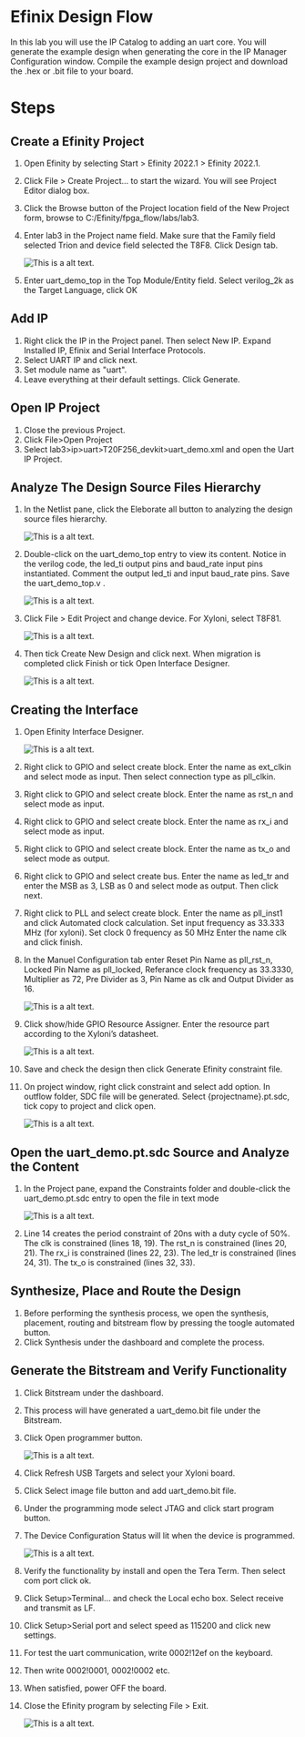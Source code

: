 # Efinix Design Flow 

In this lab you will use the IP Catalog to adding an uart core. You will generate the example design when generating the core in the IP Manager Configuration window. Compile the example design project and download the .hex or .bit file to your board.

# Steps 
## Create a Efinity Project
1. Open Efinity by selecting Start > Efinity 2022.1 > Efinity 2022.1. 
2. Click File > Create Project… to start the wizard. You will see Project Editor dialog box. 
3. Click the Browse button of the Project location field of the New Project form, browse 
to C:/Efinity/fpga_flow/labs/lab3. 
4. Enter lab3 in the Project name field. Make sure that the Family field selected Trion and 
device field selected the T8F8. Click Design tab. 

    ![This is a alt text.](/image/lab3/1.png "This is a sample image.")

5. Enter uart_demo_top in the Top Module/Entity field. Select verilog_2k as the Target 
Language, click OK

## Add IP

1. Right click the IP in the Project panel. Then select New IP. Expand Installed IP, Efinix 
and Serial Interface Protocols. 
2. Select UART IP and click next.
3. Set module name as "uart".
4. Leave everything at their default settings. Click Generate. 

## Open IP Project

1. Close the previous Project. 
2. Click File>Open Project 
3. Select lab3>ip>uart>T20F256_devkit>uart_demo.xml and open the Uart IP Project. 

## Analyze The Design Source Files Hierarchy

1. In the Netlist pane, click the Eleborate all button to analyzing the design source files 
hierarchy. 

    ![This is a alt text.](/image/lab3/2.png "This is a sample image.")

2. Double-click on the uart_demo_top entry to view its content. Notice in the verilog code, 
the led_ti output pins and baud_rate input pins instantiated. Comment the output led_ti and input baud_rate pins. Save the uart_demo_top.v .

    ![This is a alt text.](/image/lab3/3.png "This is a sample image.")

3. Click File > Edit Project and change device. For Xyloni, select  T8F81.

    ![This is a alt text.](/image/lab3/11.png "This is a sample image.")

4. Then tick Create New Design and click next. When migration is completed click Finish or tick Open Interface Designer.

    ![This is a alt text.](/image/lab3/12.png "This is a sample image.")

## Creating the Interface

1. Open Efinity Interface Designer. 

    ![This is a alt text.](/image/lab3/4.png "This is a sample image.")

2. Right click to GPIO and select create block. Enter the name as ext_clkin and select mode 
as input. Then select connection type as pll_clkin. 
3. Right click to GPIO and select create block. Enter the name as rst_n and select mode as 
input. 
4. Right click to GPIO and select create block. Enter the name as rx_i and select mode as 
input. 
5. Right click to GPIO and select create block. Enter the name as tx_o and select mode as 
output. 
6. Right click to GPIO and select create bus. Enter the name as led_tr and enter the MSB 
as 3, LSB as 0 and select mode as output. Then click next. 
7. Right click to PLL and select create block. Enter the name as pll_inst1 and click 
Automated clock calculation. Set input frequency as 33.333 MHz (for xyloni). Set clock 
0 frequency as 50 MHz Enter the name clk and click finish. 
8. In the Manuel Configuration tab enter Reset Pin Name as pll_rst_n, Locked Pin Name 
as pll_locked, Referance clock frequency as 33.3330, Multiplier as 72, Pre Divider as 
3, Pin Name as clk and Output Divider as 16. 

    ![This is a alt text.](/image/lab3/5.png "This is a sample image.")

9. Click show/hide GPIO Resource Assigner. Enter the resource part according to the 
Xyloni’s datasheet. 

    ![This is a alt text.](/image/lab3/6.png "This is a sample image.")

10. Save and check the design then click Generate Efinity constraint file.
11.  On project window, right click constraint and select add option. In outflow folder, SDC file will be generated. Select {projectname}.pt.sdc, tick copy to project and click open. 

        ![This is a alt text.](/image/lab3/13.png "This is a sample image.")

## Open the uart_demo.pt.sdc Source and Analyze the Content 

1. In the Project pane, expand the Constraints folder and double-click the uart_demo.pt.sdc entry 
to open the file in text mode

    ![This is a alt text.](/image/lab3/7.png "This is a sample image.")

2. Line 14 creates the period constraint of 20ns with a duty cycle of 50%. The clk is 
constrained (lines 18, 19). The rst_n is constrained (lines 20, 21). The rx_i is constrained 
(lines 22, 23). The led_tr is constrained (lines 24, 31). The tx_o is constrained (lines 32, 
33). 

## Synthesize, Place and Route the Design

1. Before performing the synthesis process, we open the synthesis, placement, routing and 
bitstream flow by pressing the toogle automated button. 
2. Click Synthesis under the dashboard and complete the process. 

## Generate the Bitstream and Verify Functionality

1. Click Bitstream under the dashboard. 
2. This process will have generated a uart_demo.bit file under the Bitstream. 
3. Click Open programmer button. 

    ![This is a alt text.](/image/lab3/8.png "This is a sample image.")

4. Click Refresh USB Targets and select your Xyloni board. 
5. Click Select image file button and add uart_demo.bit file. 
6. Under the programming mode select JTAG and click start program button. 
7. The Device Configuration Status will lit when the device is programmed.

    ![This is a alt text.](/image/lab3/9.png "This is a sample image.")

8. Verify the functionality by install and open the Tera Term. Then select com port click 
ok. 
9. Click Setup>Terminal… and check the Local echo box. Select receive and transmit as 
LF. 
10. Click Setup>Serial port and select speed as 115200 and click new settings. 
11. For test the uart communication, write 0002!12ef on the keyboard. 
12. Then write 0002!0001, 0002!0002 etc. 
13. When satisfied, power OFF the board. 
14. Close the Efinity program by selecting File > Exit.

    ![This is a alt text.](/image/lab3/10.png "This is a sample image.")

# 
# 
